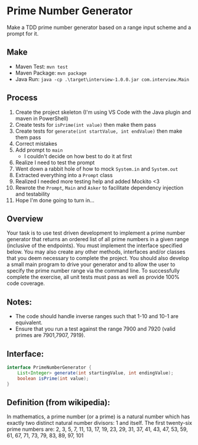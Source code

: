 # Prime Number Generator

Make a TDD prime number generator based on a range input scheme and a prompt for it.

## Make

- Maven Test: `mvn test`
- Maven Package: `mvn package`
- Java Run: `java -cp .\target\interview-1.0.0.jar com.interview.Main`

## Process

1. Create the project skeleton (I'm using VS Code with the Java plugin and maven in PowerShell)
2. Create tests for `isPrime(int value)` then make them pass
3. Create tests for `generate(int startValue, int endValue)` then make them pass
4. Correct mistakes
5. Add prompt to `main`
    - I couldn't decide on how best to do it at first
6. Realize I need to test the prompt
7. Went down a rabbit hole of how to mock `System.in` and `System.out`
8. Extracted everything into a `Prompt` class
9. Realized I needed more testing help and added Mockito <3
10. Rewrote the `Prompt`, `Main` and `Asker` to facilitate dependency injection and testability
11. Hope I'm done going to turn in...

## Overview

Your task is to use test driven development to implement a prime number generator that returns an ordered list of all prime numbers in a given range (inclusive of the endpoints). You must implement the interface specified below. You may also create any other methods, interfaces and/or classes that you deem necessary to complete the project. You should also develop a small main program to drive your generator and to allow the user to specify the prime number range via the command line. To successfully complete the exercise, all unit tests must pass as well as provide 100% code coverage.

## Notes:

- The code should handle inverse ranges such that 1-10 and 10-1 are equivalent.
- Ensure that you run a test against the range 7900 and 7920 (valid primes are 7901,7907, 7919).

## Interface:

```java
interface PrimeNumberGenerator {
    List<Integer> generate(int startingValue, int endingValue);
    boolean isPrime(int value);
}
```

## Definition (from wikipedia):

In mathematics, a prime number (or a prime) is a natural number which has exactly two distinct natural number divisors: 1 and itself. The first twenty-six prime numbers are:
2, 3, 5, 7, 11, 13, 17, 19, 23, 29, 31, 37, 41, 43, 47, 53, 59, 61, 67, 71, 73, 79, 83, 89, 97, 101
